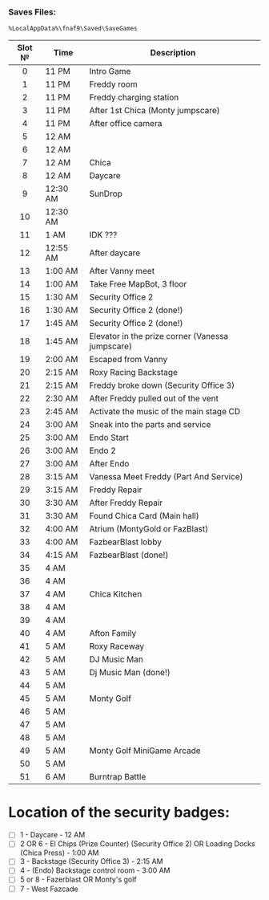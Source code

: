 ### Saves Files:
```
%LocalAppData%\fnaf9\Saved\SaveGames
```

| Slot № | Time | Description |
|:---:|---|---|
| 0 | 11 PM | Intro Game |
| 1 | 11 PM | Freddy room |
| 2 | 11 PM | Freddy charging station |
| 3 | 11 PM | After 1st Chica (Monty jumpscare)  |
| 4 | 11 PM | After office camera |
| 5 | 12 AM |  |
| 6 | 12 AM |  |
| 7 | 12 AM | Chica |
| 8 | 12 AM | Daycare |
| 9 | 12:30 AM | SunDrop |
| 10 | 12:30 AM |  |
| 11 | 1 AM | IDK ??? |
| 12 | 12:55 AM | After daycare |
| 13 | 1:00 AM | After Vanny meet |
| 14 | 1:00 AM | Take Free MapBot, 3 floor |
| 15 | 1:30 AM | Security Office 2 |
| 16 | 1:30 AM | Security Office 2 (done!) |
| 17 | 1:45 AM | Security Office 2 (done!) |
| 18 | 1:45 AM | Elevator in the prize corner (Vanessa jumpscare) |
| 19 | 2:00 AM | Escaped from Vanny |
| 20 | 2:15 AM | Roxy Racing Backstage |
| 21 | 2:15 AM | Freddy broke down (Security Office 3) |
| 22 | 2:30 AM | After Freddy pulled out of the vent |
| 23 | 2:45 AM | Activate the music of the main stage CD |
| 24 | 3:00 AM | Sneak into the parts and service |
| 25 | 3:00 AM | Endo Start |
| 26 | 3:00 AM | Endo 2 |
| 27 | 3:00 AM | After Endo |
| 28 | 3:15 AM | Vanessa Meet Freddy (Part And Service) |
| 29 | 3:15 AM | Freddy Repair |
| 30 | 3:30 AM | After Freddy Repair |
| 31 | 3:30 AM | Found Chica Card (Main hall) |
| 32 | 4:00 AM | Atrium (MontyGold or FazBlast) |
| 33 | 4:00 AM | FazbearBlast lobby |
| 34 | 4:15 AM | FazbearBlast (done!) |
| 35 | 4 AM |  |
| 36 | 4 AM |  |
| 37 | 4 AM | Chica Kitchen |
| 38 | 4 AM |  |
| 39 | 4 AM |  |
| 40 | 4 AM | Afton Family |
| 41 | 5 AM | Roxy Raceway |
| 42 | 5 AM | DJ Music Man |
| 43 | 5 AM | Dj Music Man (done!) |
| 44 | 5 AM |  |
| 45 | 5 AM | Monty Golf |
| 46 | 5 AM |  |
| 47 | 5 AM |  |
| 48 | 5 AM |  |
| 49 | 5 AM | Monty Golf MiniGame Arcade |
| 50 | 5 AM |  |
| 51 | 6 AM | Burntrap Battle |

# Location of the security badges:
- [ ] 1 - Daycare - 12 AM
- [ ] 2 OR 6 - El Chips (Prize Counter) (Security Office 2) OR Loading Doсks (Chica Press) - 1:00 AM
- [ ] 3 - Backstage (Security Office 3) - 2:15 AM
- [ ] 4 - (Endo) Backstage control room - 3:00 AM
- [ ] 5 or 8 - Fazerblast OR Monty's golf
- [ ] 7 - West Fazcade
